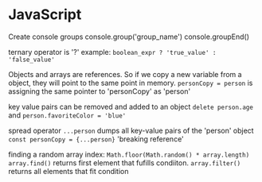 # JavaScript

Create console groups
console.group('group_name')
console.groupEnd()

ternary operator is '?' example: `boolean_expr ? 'true_value' : 'false_value'`

Objects and arrays are references. So if we copy a new variable from a object, they will point to the same point in memory.
`personCopy = person` is assigning the same pointer to 'personCopy' as 'person'

key value pairs can be removed and added to an object
`delete person.age` and `person.favoriteColor = 'blue'`

spread operator `...person` dumps all key-value pairs of the 'person' object
`const personCopy = {...person}` 'breaking reference'

finding a random array index: `Math.floor(Math.random() * array.length)`
`array.find()` returns first element that fufills condiiton. `array.filter()` returns all elements that fit condition